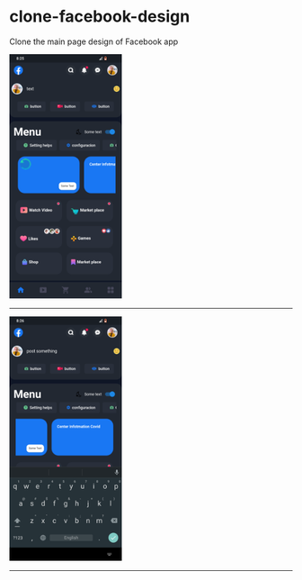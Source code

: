 # clone-facebook-design
Clone the main page design of Facebook app

<img width=200 src="https://github.com/MohammadTeeU/clone-facebook-design/blob/main/screenshots/2.png"/>
<hr>

<img width=200 src="https://github.com/MohammadTeeU/clone-facebook-design/blob/main/screenshots/3.png"/>
<hr>
